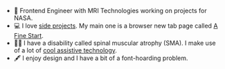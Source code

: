 - 🚀 Frontend Engineer with MRI Technologies working on projects for NASA. 
- 💻 I love [side projects](https://blakewatson.com/my-apps/). My main one is a browser new tab page called [A Fine Start](https://afinestart.me).
- 👨‍🦼 I have a disability called spinal muscular atrophy (SMA). I make use of a lot of [cool assistive technology](https://blakewatson.com/assistive-tech-gear/).
- 🖋️ I enjoy design and I have a bit of a font-hoarding problem.
